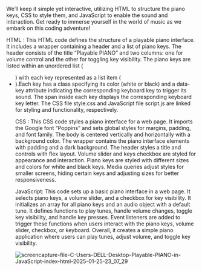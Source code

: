 We’ll keep it simple yet interactive, utilizing HTML to structure the piano keys, CSS to style them, and JavaScript to enable the sound and interaction.
Get ready to immerse yourself in the world of music as we embark on this coding adventure!

HTML :
This HTML code defines the structure of a playable piano interface. It includes a wrapper containing a header and a list of piano keys. The header consists of the title “Playable PIANO” and two columns: one for volume control and the other for toggling key visibility. The piano keys are listed within an unordered list (<ul>) with each key represented as a list item (<li>).Each key has a class specifying its color (white or black) and a data-key attribute indicating the corresponding keyboard key to trigger its sound. The span inside each key displays the corresponding keyboard key letter. The CSS file style.css and JavaScript file script.js are linked for styling and functionality, respectively.

CSS :
This CSS code styles a  piano interface for a web page. It imports the Google font “Poppins” and sets global styles for margins, padding, and font family. The body is centered vertically and horizontally with a background color. The wrapper contains the piano interface elements with padding and a dark background. The header styles a title and controls with flex layout. Volume slider and keys checkbox are styled for appearance and interaction.  Piano keys are styled with different sizes and colors for white and black keys. Media queries adjust styles for smaller screens, hiding certain keys and adjusting sizes for better responsiveness.

JavaScript:
This code sets up a basic  piano interface in a web page. It selects piano keys, a volume slider, and a checkbox for key visibility. It initializes an array for all piano keys and an audio object with a default tune. It defines functions to play tunes, handle volume changes, toggle key visibility, and handle key presses. Event listeners are added to trigger these functions when users interact with the piano keys, volume slider, checkbox, or keyboard. Overall, it creates a simple piano application where users can play tunes, adjust volume, and toggle key visibility.

![screencapture-file-C-Users-DELL-Desktop-Playable-PIANO-in-JavaScript-index-html-2025-01-25-23_07_29](https://github.com/user-attachments/assets/977eb8d2-c3c0-4c1b-8340-ba3f92b0196b)
